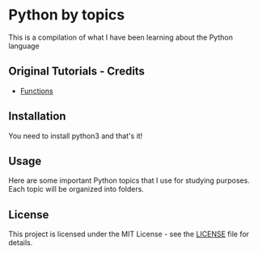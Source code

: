# Python by topics

This is a compilation of what I have been learning about the Python language

## Original Tutorials - Credits

- [Functions](https://www.youtube.com/playlist?list=PLOQgLBuj2-3LRIKxqcse1EL4hXhUFuHsR)

## Installation

You need to install python3 and that's it!

## Usage

Here are some important Python topics that I use for studying purposes. Each topic will be organized into folders.

## License

This project is licensed under the MIT License - see the [LICENSE](https://github.com/julianazacharias/python-by-topics/blob/main/LICENSE) file for details.
